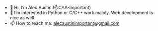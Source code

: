 - 👋 Hi, I’m Alec Austin (@CAA-Important)
- 👀 I’m interested in Python or C/C++ work mainly.  Web development is nice as well.
- 📫 How to reach me: alecaustinimportant@gmail.com
